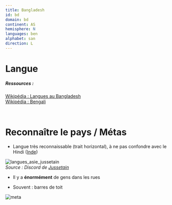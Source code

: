 ```yaml
---
title: Bangladesh
id: bd
domain: bd
continent: AS
hemisphere: N
languages: ben
alphabet: san
direction: L
---
```


# Langue

##### Ressources :
[Wikipédia : Langues au Bangladesh](https://fr.wikipedia.org/wiki/Langues_au_Bangladesh)  
[Wikipédia : Bengali](https://fr.wikipedia.org/wiki/Bengali)


<br/>

# Reconnaître le pays / Métas

- Langue très reconnaissable (trait horizontal), à ne pas confondre avec le Hindi ([Inde](/flag/in))

![langues_asie_jussetain](https://cdn.discordapp.com/attachments/742507604009549926/760903985640243230/langue_asie_sud_est.png)  
*Source : Discord de [Jussetain](https://www.twitch.tv/jussetain)*

- Il y a **énormément** de gens dans les rues

- Souvent : barres de toit

![meta](/images/bd_geoguessr.png)
